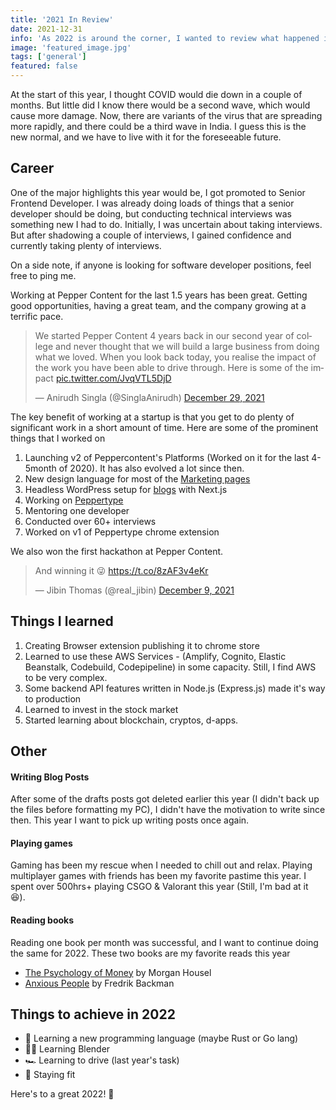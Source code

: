 ```yaml
---
title: '2021 In Review'
date: 2021-12-31
info: 'As 2022 is around the corner, I wanted to review what happened in my life this year and what I want to achieve in 2022.'
image: 'featured_image.jpg'
tags: ['general']
featured: false
---
```



At the start of this year, I thought COVID would die down in a couple of months. But little did I know there would be a second wave, which would cause more damage. Now, there are variants of the virus that are spreading more rapidly, and there could be a third wave in India. I guess this is the new normal, and we have to live with it for the foreseeable future.

## Career

One of the major highlights this year would be, I got promoted to Senior Frontend Developer. I was already doing loads of things that a senior developer should be doing, but conducting technical interviews was something new I had to do. Initially, I was uncertain about taking interviews. But after shadowing a couple of interviews, I gained confidence and currently taking plenty of interviews.

On a side note, if anyone is looking for software developer positions, feel free to ping me.


Working at Pepper Content for the last 1.5 years has been great. Getting good opportunities, having a great team, and the company growing at a terrific pace. 

<blockquote class="twitter-tweet"><p lang="en" dir="ltr">We started Pepper Content 4 years back in our second year of college and never thought that we will build a large business from doing what we loved. When you look back today, you realise the impact of the work you have been able to drive through. Here is some of the impact <a href="https://t.co/JvqVTL5DjD">pic.twitter.com/JvqVTL5DjD</a></p>&mdash; Anirudh Singla (@SinglaAnirudh) <a href="https://twitter.com/SinglaAnirudh/status/1476072587700572161?ref_src=twsrc%5Etfw">December 29, 2021</a></blockquote>

The key benefit of working at a startup is that you get to do plenty of significant work in a short amount of time. Here are some of the prominent things that I worked on

1. Launching v2 of Peppercontent's Platforms (Worked on it for the last 4-5month of 2020). It has also evolved a lot since then.
2. New design language for most of the [Marketing pages](https://www.peppercontent.io/)
3. Headless WordPress setup for [blogs](https://www.peppercontent.io/blog) with Next.js
4. Working on [Peppertype](https://www.peppertype.ai)
5. Mentoring one developer
6. Conducted over 60+ interviews
7. Worked on v1 of Peppertype chrome extension

We also won the first hackathon at Pepper Content. 

<blockquote class="twitter-tweet"><p lang="en" dir="ltr">And winning it 😜 <a href="https://t.co/8zAF3v4eKr">https://t.co/8zAF3v4eKr</a></p>&mdash; Jibin Thomas (@real_jibin) <a href="https://twitter.com/real_jibin/status/1469013541512364035?ref_src=twsrc%5Etfw">December 9, 2021</a></blockquote>

## Things I learned
1. Creating Browser extension publishing it to chrome store
2. Learned to use these AWS Services - (Amplify, Cognito, Elastic Beanstalk, Codebuild, Codepipeline) in some capacity. Still, I find AWS to be very complex.
3. Some backend API features written in Node.js (Express.js) made it's way to production
4. Learned to invest in the stock market
5. Started learning about blockchain, cryptos, d-apps.


## Other
#### Writing Blog Posts

  After some of the drafts posts got deleted earlier this year (I didn't back up the files before formatting my PC), I didn't have the motivation to write since then. This year I want to pick up writing posts once again.

#### Playing games
 Gaming has been my rescue when I needed to chill out and relax. Playing multiplayer games with friends has been my favorite pastime this year. I spent over 500hrs+ playing CSGO & Valorant this year (Still, I'm bad at it 😆).

#### Reading books
  Reading one book per month was successful, and I want to continue doing the same for 2022. These two books are my favorite reads this year
  - [The Psychology of Money](https://amzn.to/3qFPlwD) by Morgan Housel
  - [Anxious People](https://amzn.to/3FYznEF) by Fredrik Backman

## Things to achieve in 2022
- 📖 Learning a new programming language (maybe Rust or Go lang)
- 🧑‍🎨 Learning Blender 
- 🏎️ Learning to drive (last year's task)
- 💪 Staying fit

Here's to a great 2022! 🍾